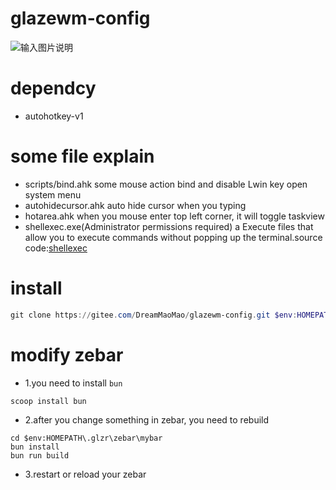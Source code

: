 # glazewm-config
![输入图片说明](image.png)

# dependcy
- autohotkey-v1

# some file explain
- scripts/bind.ahk
  some mouse action bind and disable Lwin key open system menu
- autohidecursor.ahk
  auto hide cursor when you typing
- hotarea.ahk
  when you mouse enter top left corner, it will toggle taskview
- shellexec.exe(Administrator permissions required)
  a Execute files that allow you to execute commands without popping up the terminal.source code:[shellexec](https://gitee.com/DreamMaoMao/win-shellexec)

# install
```powershell
git clone https://gitee.com/DreamMaoMao/glazewm-config.git $env:HOMEPATH\.glzr
```

# modify zebar

- 1.you need to install `bun`
```
scoop install bun
```

- 2.after you change something in zebar, you need to rebuild
```
cd $env:HOMEPATH\.glzr\zebar\mybar
bun install
bun run build
```

- 3.restart or reload your zebar